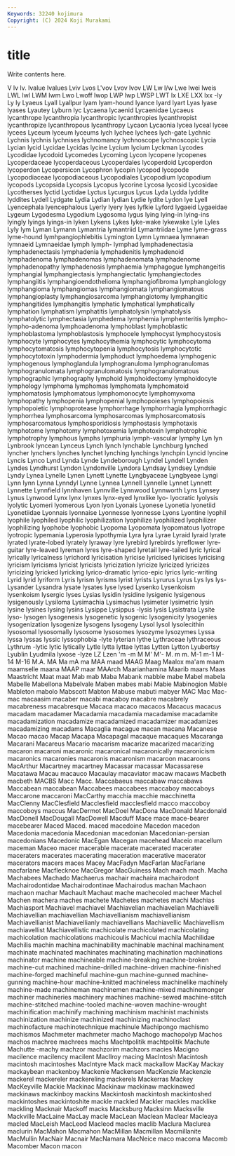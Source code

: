 ```yaml
---
Keywords: 32240 kojimura
Copyright: (C) 2024 Koji Murakami
---
```


# title

Write contents here.



V lv lv. lvalue lvalues Lviv Lvos L'vov Lvov lvov
LW Lw l/w Lwe lwei lweis LWL lwl LWM lwm
Lwo Lwoff lwop LWP lwp LWSP LWT lx LXE LXX
lxx -ly Ly ly Lyaeus Lyall Lyallpur lyam lyam-hound lyance
lyard lyart Lyas lyase lyases Lyautey Lyburn lyc Lycaena lycaenid
Lycaenidae Lycaeus lycanthrope lycanthropia lycanthropic lycanthropies lycanthropist lycanthropize lycanthropous lycanthropy
Lycaon Lycaonia lycea lyceal lycee lycees Lyceum lyceum lyceums lych
lychee lychees lych-gate Lychnic Lychnis lychnis lychnises lychnomancy lychnoscope lychnoscopic
Lycia Lycian lycid Lycidae Lycidas lycine Lycium lycium Lyckman Lycodes
Lycodidae lycodoid Lycomedes Lycoming Lycon lycopene lycopenes Lycoperdaceae lycoperdaceous Lycoperdales
lycoperdoid Lycoperdon lycoperdon Lycopersicon Lycophron lycopin lycopod lycopode Lycopodiaceae lycopodiaceous
Lycopodiales Lycopodium lycopodium lycopods Lycopsida Lycopsis Lycopus lycorine Lycosa lycosid
Lycosidae Lycotherses lyctid Lyctidae Lyctus Lycurgus Lycus Lyda Lydda lyddite
lyddites Lydell Lydgate Lydia Lydian lydian Lydie lydite Lydon lye
Lyell Lyencephala lyencephalous Lyerly lyery lyes lyfkie Lyford lygaeid Lygaeidae
Lygeum Lygodesma Lygodium Lygosoma lygus lying lying-in lying-ins lyingly lyings
lyings-in lyken Lykens Lykes lyke-wake lykewake Lyle Lyles Lyly lym
Lyman Lymann Lymantria lymantriid Lymantriidae Lyme lyme-grass lyme-hound lymhpangiophlebitis Lymington
Lymn Lymnaea lymnaean lymnaeid Lymnaeidae lymph lymph- lymphad lymphadenectasia lymphadenectasis
lymphadenia lymphadenitis lymphadenoid lymphadenoma lymphadenomas lymphadenomata lymphadenome lymphadenopathy lymphadenosis lymphaemia
lymphagogue lymphangeitis lymphangial lymphangiectasis lymphangiectatic lymphangiectodes lymphangiitis lymphangioendothelioma lymphangiofibroma lymphangiology
lymphangioma lymphangiomas lymphangiomata lymphangiomatous lymphangioplasty lymphangiosarcoma lymphangiotomy lymphangitic lymphangitides lymphangitis
lymphatic lymphatical lymphatically lymphation lymphatism lymphatitis lymphatolysin lymphatolysis lymphatolytic lymphectasia
lymphedema lymphemia lymphenteritis lympho- lympho-adenoma lymphoadenoma lymphoblast lymphoblastic lymphoblastoma lymphoblastosis
lymphocele lymphocyst lymphocystosis lymphocyte lymphocytes lymphocythemia lymphocytic lymphocytoma lymphocytomatosis lymphocytopenia
lymphocytosis lymphocytotic lymphocytotoxin lymphodermia lymphoduct lymphoedema lymphogenic lymphogenous lymphoglandula lymphogranuloma
lymphogranulomas lymphogranulomata lymphogranulomatosis lymphogranulomatous lymphographic lymphography lymphoid lymphoidectomy lymphoidocyte lymphology
lymphoma lymphomas lymphomata lymphomatoid lymphomatosis lymphomatous lymphomonocyte lymphomyxoma lymphopathy lymphopenia
lymphopenial lymphopoieses lymphopoiesis lymphopoietic lymphoprotease lymphorrhage lymphorrhagia lymphorrhagic lymphorrhea lymphosarcoma
lymphosarcomas lymphosarcomatosis lymphosarcomatous lymphosporidiosis lymphostasis lymphotaxis lymphotome lymphotomy lymphotoxemia lymphotoxin
lymphotrophic lymphotrophy lymphous lymphs lymphuria lymph-vascular lymphy Lyn lyn Lynbrook
lyncean Lynceus Lynch lynch lynchable Lynchburg lynched lyncher lynchers lynches
lynchet lynching lynchings lynchpin Lyncid lyncine Lyncis Lynco Lynd Lynda
Lynde Lyndeborough Lyndel Lyndell Lynden Lyndes Lyndhurst Lyndon Lyndonville Lyndora
Lyndsay Lyndsey Lyndsie Lyndy Lynea Lynelle Lynen Lynett Lynette Lyngbyaceae
Lyngbyeae Lyngi Lynn lynn Lynna Lynndyl Lynne Lynnea Lynnell Lynnelle
Lynnet Lynnett Lynnette Lynnfield lynnhaven Lynnville Lynnwood Lynnworth Lyns Lynsey
Lynus Lynwood Lynx lynx lynxes lynx-eyed lynxlike lyo- lyocratic lyolysis
lyolytic Lyomeri lyomerous Lyon lyon Lyonais Lyonese Lyonetia lyonetiid Lyonetiidae
Lyonnais lyonnaise Lyonnesse lyonnesse Lyons Lyontine lyophil lyophile lyophiled lyophilic
lyophilization lyophilize lyophilized lyophilizer lyophilizing lyophobe lyophobic Lyopoma Lyopomata lyopomatous
lyotrope lyotropic lypemania Lyperosia lypothymia Lyra lyra Lyrae Lyraid lyraid
lyrate lyrated lyrate-lobed lyrately lyraway lyre lyrebird lyrebirds lyreflower lyre-guitar
lyre-leaved lyreman lyres lyre-shaped lyretail lyre-tailed lyric lyrical lyrically lyricalness
lyrichord lyricisation lyricise lyricised lyricises lyricising lyricism lyricisms lyricist lyricists
lyricization lyricize lyricized lyricizes lyricizing lyricked lyricking lyrico-dramatic lyrico-epic lyrics
lyric-writing Lyrid lyrid lyriform Lyris lyrism lyrisms lyrist lyrists Lyrurus
Lyrus Lys lys lys- Lysander Lysandra lysate lysates lyse lysed
Lysenko Lysenkoism lysenkoism lysergic lyses Lysias lysidin lysidine lysigenic lysigenous
lysigenously Lysiloma Lysimachia Lysimachus lysimeter lysimetric lysin lysine lysines lysing
lysins Lysippe Lysippus -lysis lysis Lysistrata Lysite lyso- lysogen lysogenesis
lysogenetic lysogenic lysogenicity lysogenies lysogenization lysogenize lysogens lysogeny Lysol lysol
lysolecithin lysosomal lysosomally lysosome lysosomes lysozyme lysozymes Lyssa lyssa lyssas
lyssic lyssophobia -lyte lyterian lythe Lythraceae lythraceous Lythrum -lytic lytic
lytically Lytle lytta lyttae lyttas Lytten Lytton Lyubertsy Lyublin Lyudmila
lyxose -lyze LZ Lzen 'm -m M M' M'- M.
m m. M-1 m-1 M-14 M-16 M.A. MA Ma mA
ma MAA maad MAAG Maag Maalox ma'am maam maamselle maana
MAAP maar MAArch Maarianhamina Maarib maars Maas Maastricht Maat maat
Mab mab Maba Mabank mabble mabe Mabel mabela Mabelle Mabellona
Mabelvale Maben mabes mabi Mabie Mabinogion Mable Mableton mabolo Mabscott
Mabton Mabuse mabuti mabyer MAC Mac Mac- mac macaasim macaber
macabi macaboy macabre macabrely macabreness macabresque Macaca macaco macacos Macacus
macacus macadam macadamer Macadamia macadamia macadamise macadamite macadamization macadamize macadamized
macadamizer macadamizes macadamizing macadams Macaglia macague macan macana Macanese Macao
macao Macap Macapa Macapagal macaque macaques Macaranga Macarani Macareus Macario
macarism macarize macarized macarizing macaron macaroni macaronic macaronical macaronically macaronicism
macaronics macaronies macaronis macaronism macaroon macaroons MacArthur Macartney macartney Macassar
macassar Macassarese Macatawa Macau macauco Macaulay macaviator macaw macaws Macbeth
macbeth MACBS Macc Macc. Maccabaeus maccabaw maccabaws Maccabean maccabean Maccabees
maccabees maccaboy maccaboys Maccarone maccaroni MacCarthy macchia macchie macchinetta MacClenny
MacClesfield Macclesfield macclesfield macco maccoboy maccoboys maccus MacDermot MacDoel MacDona
MacDonald Macdonald MacDonell MacDougall MacDowell Macduff Mace mace mace-bearer macebearer
Maced Maced. maced macedoine Macedon macedon Macedonia macedonia Macedonian macedonian
Macedonian-persian macedonians Macedonic MacEgan Macegan macehead Maceio macellum maceman Maceo
macer macerable macerate macerated macerater maceraters macerates macerating maceration macerative
macerator macerators macers maces Macey MacFadyn MacFarlan MacFarlane macfarlane Macflecknoe
MacGregor MacGuiness Mach mach mach. Macha Machabees Machado Machaerus machair
machaira machairodont Machairodontidae Machairodontinae Machairodus machan Machaon machaon machar Machault
Machaut mache machecoled macheer Machel Machen machera maches machete Machetes
machetes machi Machias Machiasport Machiavel machiavel Machiavelian machiavelian Machiavelli Machiavellian
machiavellian Machiavellianism machiavellianism Machiavellianist Machiavellianly machiavellians Machiavellic Machiavellism machiavellist Machiavellistic
machicolate machicolated machicolating machicolation machicolations machicoulis Machicui machila Machilidae Machilis
machin machina machinability machinable machinal machinament machinate machinated machinates machinating
machination machinations machinator machine machineable machine-breaking machine-broken machine-cut machined machine-drilled
machine-driven machine-finished machine-forged machineful machine-gun machine-gunned machine-gunning machine-hour machine-knitted machineless
machinelike machinely machine-made machineman machinemen machine-mixed machinemonger machiner machineries machinery
machines machine-sewed machine-stitch machine-stitched machine-tooled machine-woven machine-wrought machinification machinify machining
machinism machinist machinists machinization machinize machinized machinizing machinoclast machinofacture machinotechnique
machinule Machipongo machismo machismos Machmeter machmeter macho Machogo machopolyp Machos
machos machree machrees machs Machtpolitik machtpolitik Machute Machutte -machy machzor
machzorim machzors macies Macigno macilence macilency macilent MacIlroy macing MacIntosh
Macintosh macintosh macintoshes MacIntyre Mack mack mackallow MacKay Mackay mackaybean
mackenboy Mackenie Mackensen MacKenzie Mackenzie mackerel mackereler mackereling mackerels Mackerras
Mackey MacKeyville Mackie Mackinac Mackinaw mackinaw mackinawed mackinaws mackinboy mackins
Mackintosh mackintosh mackintoshed mackintoshes mackintoshite mackle mackled Mackler mackles macklike
mackling Macknair Mackoff macks Macksburg Macksinn Macksville Mackville MacLaine MacLay
macle MacLean Maclean Maclear Macleaya macled MacLeish MacLeod Macleod macles
maclib Maclura Maclurea maclurin MacMahon Macmahon MacMillan Macmillan Macmillanite MacMullin
MacNair Macnair MacNamara MacNeice maco macoma Macomb Macomber Macon macon

